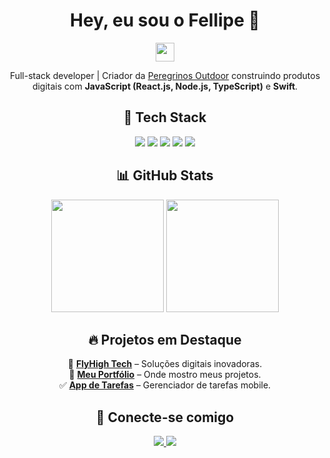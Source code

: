 <h1 align="center">Hey, eu sou o Fellipe 🚀</h1>
 <p align="center">
  <img src="https://media.giphy.com/media/hvRJCLFzcasrR4ia7z/giphy.gif" width="30px"/>
 </p>
 <p align="center">
  Full-stack developer | Criador da <a href="https://peregrinosout.com">Peregrinos Outdoor</a> 
  construindo produtos digitais com <strong>JavaScript (React.js, Node.js, TypeScript)</strong> e <strong>Swift</strong>.
 </p>

 <h2 align="center">🚀 Tech Stack</h2>
 <p align="center">
  <img src="https://img.shields.io/badge/JavaScript-F7DF1E?style=for-the-badge&logo=javascript&logoColor=black"/>
  <img src="https://img.shields.io/badge/React-20232A?style=for-the-badge&logo=react&logoColor=61DAFB"/>
  <img src="https://img.shields.io/badge/Node.js-43853D?style=for-the-badge&logo=node.js&logoColor=white"/>
  <img src="https://img.shields.io/badge/TypeScript-007ACC?style=for-the-badge&logo=typescript&logoColor=white"/>
  <img src="https://img.shields.io/badge/Swift-FA7343?style=for-the-badge&logo=swift&logoColor=white"/>
 </p>

 <h2 align="center">📊 GitHub Stats</h2>
 <p align="center">
  <img height="180em" src="https://github-readme-stats.vercel.app/api?username=devfe00&show_icons=true&theme=radical" />
  <img height="180em" src="https://github-readme-stats.vercel.app/api/top-langs/?username=devfe00&layout=compact&theme=radical" />
 </p>

 <h2 align="center">🔥 Projetos em Destaque</h2>
 <p align="center">
  🚀 <a href="https://github.com/devfe00/FH-Tech-Services-"><strong>FlyHigh Tech</strong></a> – Soluções digitais inovadoras.<br>
  🎯 <a href="https://github.com/devfe00/portf-lio.web"><strong>Meu Portfólio</strong></a> – Onde mostro meus projetos.<br>
  ✅ <a href="https://github.com/devfe00/app-react-native-tarefas"><strong>App de Tarefas</strong></a> – Gerenciador de tarefas mobile.
 </p> 

 <h2 align="center">🤝 Conecte-se comigo</h2>
 <p align="center">
<a href="https://www.linkedin.com/in/fellipe-s-ab22b1255/">
   <img src="https://img.shields.io/badge/LinkedIn-blue?style=for-the-badge&logo=linkedin"/>
</a>
  
  <a href="https://fhtech.vercel.app">
   <img src="https://img.shields.io/badge/Website-00A859?style=for-the-badge&logo=google-chrome&logoColor=white"/>
  </a>
 </p>

